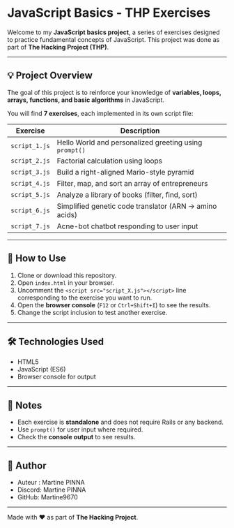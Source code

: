 # JavaScript Basics - THP Exercises

Welcome to my **JavaScript basics project**, a series of exercises designed to practice fundamental concepts of JavaScript. This project was done as part of **The Hacking Project (THP)**.

---

## 💡 Project Overview

The goal of this project is to reinforce your knowledge of **variables, loops, arrays, functions, and basic algorithms** in JavaScript.  

You will find **7 exercises**, each implemented in its own script file:

| Exercise | Description |
|----------|-------------|
| `script_1.js` | Hello World and personalized greeting using `prompt()` |
| `script_2.js` | Factorial calculation using loops |
| `script_3.js` | Build a right-aligned Mario-style pyramid |
| `script_4.js` | Filter, map, and sort an array of entrepreneurs |
| `script_5.js` | Analyze a library of books (filter, find, sort) |
| `script_6.js` | Simplified genetic code translator (ARN → amino acids) |
| `script_7.js` | Acne-bot chatbot responding to user input |

---

## 🚀 How to Use

1. Clone or download this repository.
2. Open `index.html` in your browser.
3. Uncomment the `<script src="script_X.js"></script>` line corresponding to the exercise you want to run.
4. Open the **browser console** (`F12` or `Ctrl+Shift+I`) to see the results.
5. Change the script inclusion to test another exercise.

---

## 🛠 Technologies Used

- HTML5
- JavaScript (ES6)
- Browser console for output

---

## 📝 Notes

- Each exercise is **standalone** and does not require Rails or any backend.
- Use `prompt()` for user input where required.
- Check the **console output** to see results.

---

## 📌 Author

- Auteur : Martine PINNA
- Discord: Martine PINNA 
- GitHub: Martine9670

---

Made with ❤️ as part of **The Hacking Project**.
